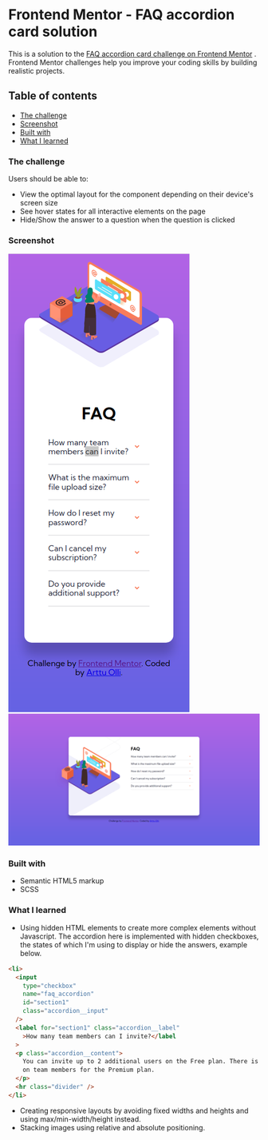 # Frontend Mentor - FAQ accordion card solution

This is a solution to
the [FAQ accordion card challenge on Frontend Mentor](https://www.frontendmentor.io/challenges/faq-accordion-card-XlyjD0Oam)
. Frontend Mentor challenges help you improve your coding skills by building realistic projects.

## Table of contents

- [The challenge](#the-challenge)
- [Screenshot](#screenshot)
- [Built with](#built-with)
- [What I learned](#what-i-learned)

### The challenge

Users should be able to:

- View the optimal layout for the component depending on their device's screen size
- See hover states for all interactive elements on the page
- Hide/Show the answer to a question when the question is clicked

### Screenshot

![Mobile](./screenshots/mobile.png)
![Desktop](./screenshots/desktop.png)

### Built with

- Semantic HTML5 markup
- SCSS

### What I learned

- Using hidden HTML elements to create more complex elements without Javascript. The accordion here is implemented with
  hidden checkboxes, the states of which I'm using to display or hide the answers, example below.

```html
<li>
  <input
    type="checkbox"
    name="faq_accordion"
    id="section1"
    class="accordion__input"
  />
  <label for="section1" class="accordion__label"
    >How many team members can I invite?</label
  >
  <p class="accordion__content">
    You can invite up to 2 additional users on the Free plan. There is no limit
    on team members for the Premium plan.
  </p>
  <hr class="divider" />
</li>
```

- Creating responsive layouts by avoiding fixed widths and heights and using max/min-width/height instead.
- Stacking images using relative and absolute positioning.
